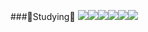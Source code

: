 ###📝Studying📝
<img src="https://img.shields.io/badge/C-A8B9CC?style=flat&logo=C&logoColor=white"/><img src="https://img.shields.io/badge/HTML-E34F26?style=flat&logo=HTML5&logoColor=white"/><img src="https://img.shields.io/badge/CSS-1572B6?style=flat&logo=CSS3&logoColor=white"/><img src="https://img.shields.io/badge/JS-F7DF1E?style=flat&logo=JavaScript&logoColor=white"/><img src="https://img.shields.io/badge/Flutter-02569B?style=flat&logo=Flutter&logoColor=white"/><img src="https://img.shields.io/badge/Dart-0175C2?style=flat&logo=Dart&logoColor=white"/>
